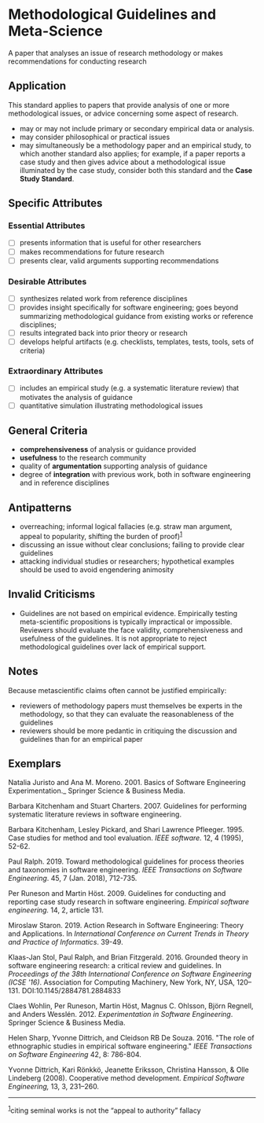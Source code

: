 # Methodological Guidelines and Meta-Science
<standard name="Meta Science">

<desc>

A paper that analyses an issue of research methodology or makes recommendations for conducting research

</desc>

## Application

This standard applies to papers that provide analysis of one or more methodological issues, or advice concerning some aspect of research.

- may or may not include primary or secondary empirical data or analysis.
- may consider philosophical or practical issues
- may simultaneously be a methodology paper and an empirical study, to which another standard also applies; for example, if a paper reports a case study and then gives advice about a methodological issue illuminated by the case study, consider both this standard and the **Case Study Standard**.

## Specific Attributes

### Essential Attributes
<checklist name="Essential">

<results>
  
- [ ] presents information that is useful for other researchers
- [ ] makes recommendations for future research  
- [ ] presents clear, valid arguments supporting recommendations
  
<other>  
 

</checklist>
  
### Desirable Attributes
<checklist name="Desirable">

- [ ] synthesizes related work from reference disciplines
- [ ] provides insight specifically for software engineering; goes beyond summarizing methodological guidance from existing works or reference disciplines;
- [ ] results integrated back into prior theory or research
- [ ] develops helpful artifacts (e.g. checklists, templates, tests, tools, sets of criteria)
  </checklist>
  
### Extraordinary Attributes
<checklist name="Extraordinary">

- [ ] includes an empirical study (e.g. a systematic literature review) that motivates the analysis of guidance
- [ ] quantitative simulation illustrating methodological issues
  </checklist>
  
## General Criteria

- **comprehensiveness** of analysis or guidance provided
- **usefulness** to the research community
- quality of **argumentation** supporting analysis of guidance
- degree of **integration** with previous work, both in software engineering and in reference disciplines

## Antipatterns

- overreaching; informal logical fallacies (e.g. straw man argument, appeal to popularity, shifting the burden of proof)<sup>[1](myfootnote1)</sup> 
- discussing an issue without clear conclusions; failing to provide clear guidelines
- attacking individual studies or researchers; hypothetical examples should be used to avoid engendering animosity

## Invalid Criticisms

- Guidelines are not based on empirical evidence. Empirically testing meta-scientific propositions is typically impractical or impossible. Reviewers should evaluate the face validity, comprehensiveness and usefulness of the guidelines. It is not appropriate to reject methodological guidelines over lack of empirical support.

## Notes

Because metascientific claims often cannot be justified empirically:

- reviewers of methodology papers must themselves be experts in the methodology, so that they can evaluate the reasonableness of the guidelines
- reviewers should be more pedantic in critiquing the discussion and guidelines than for an empirical paper

## Exemplars

Natalia Juristo and Ana M. Moreno. 2001. Basics of Software Engineering Experimentation._ Springer Science &amp; Business Media.

Barbara Kitchenham and Stuart Charters. 2007. Guidelines for performing systematic literature reviews in software engineering.

Barbara Kitchenham, Lesley Pickard, and Shari Lawrence Pfleeger. 1995. Case studies for method and tool evaluation. _IEEE software._ 12, 4 (1995), 52-62.

Paul Ralph. 2019. Toward methodological guidelines for process theories and taxonomies in software engineering. _IEEE Transactions on Software Engineering_. 45, 7 (Jan. 2018), 712-735.

Per Runeson and Martin Höst. 2009. Guidelines for conducting and reporting case study research in software engineering. _Empirical software engineering._ 14, 2, article 131.

Miroslaw Staron. 2019. Action Research in Software Engineering: Theory and Applications. In _International Conference on Current Trends in Theory and Practice of Informatics_. 39-49.

Klaas-Jan Stol, Paul Ralph, and Brian Fitzgerald. 2016. Grounded theory in software engineering research: a critical review and guidelines. In _Proceedings of the 38th International Conference on Software Engineering (ICSE &#39;16)_. Association for Computing Machinery, New York, NY, USA, 120–131. DOI:10.1145/2884781.2884833

Claes Wohlin, Per Runeson, Martin Höst, Magnus C. Ohlsson, Björn Regnell, and Anders Wesslén. 2012. _Experimentation in Software Engineering_. Springer Science &amp; Business Media.

Helen Sharp, Yvonne Dittrich, and Cleidson RB De Souza. 2016. &quot;The role of ethnographic studies in empirical software engineering.&quot; _IEEE Transactions on Software Engineering_ 42, 8: 786-804.

Yvonne Dittrich, Kari Rönkkö, Jeanette Eriksson, Christina Hansson, &amp; Olle Lindeberg (2008). Cooperative method development. _Empirical Software Engineering,_ 13, 3, 231–260.

---
<sup>[1](#myfootnote1)</sup>citing seminal works is not the “appeal to authority” fallacy

</standard>
